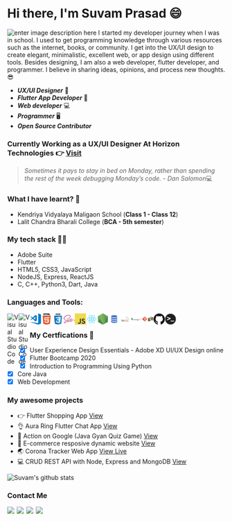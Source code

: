 # Hi there, I'm Suvam Prasad 😄

![enter image description here](https://www.pngitem.com/pimgs/m/14-146671_illustration-showing-data-analysis-ai-data-analytics-illustration.png)
I started my developer journey when I was in school. I used to get programming knowledge through various resources such as the internet, books, or community. I get into the UX/UI design to create elegant, minimalistic, excellent web, or app design using different tools. Besides designing, I am also a web developer, flutter developer, and programmer. I believe in sharing ideas, opinions, and process new thoughts. 😎

- **_UX/UI Designer_** 🎨
- **_Flutter App Developer_** 📱
- **_Web developer_** 💻
- **_Programmer_** 🖥
- **_Open Source Contributor_**

### Currently Working as a UX/UI Designer At Horizon Technologies :point_right: [Visit](https://horizontech.dev/)

> _Sometimes it pays to stay in bed on Monday, rather than spending the rest of the week debugging Monday’s code._ - *Dan Salomon*💻

### What I have learnt? 🏫

- Kendriya Vidyalaya Maligaon School (**Class 1 - Class 12**)
- Lalit Chandra Bharali College (**BCA - 5th semester**)

### My tech stack 👩‍💻

- Adobe Suite
- Flutter
- HTML5, CSS3, JavaScript
- NodeJS, Express, ReactJS
- C, C++, Python3, Dart, Java

### Languages and Tools:

<img align="left" alt="Visual Studio Code" width="26px" src="https://cdn.dribbble.com/users/17559/screenshots/6664357/figma.png" />
<img align="left" alt="Visual Studio Code" width="26px" src="https://img.favpng.com/20/8/4/adobe-creative-cloud-adobe-creative-suite-adobe-systems-logo-computer-software-png-favpng-tXifg3ZDtg59pgn3iETgRWQGs.jpg" />
<img align="left" alt="Visual Studio Code" width="26px" src="https://raw.githubusercontent.com/github/explore/80688e429a7d4ef2fca1e82350fe8e3517d3494d/topics/visual-studio-code/visual-studio-code.png" />
<img align="left" alt="HTML5" width="26px" src="https://raw.githubusercontent.com/github/explore/80688e429a7d4ef2fca1e82350fe8e3517d3494d/topics/html/html.png" />
<img align="left" alt="CSS3" width="26px" src="https://raw.githubusercontent.com/github/explore/80688e429a7d4ef2fca1e82350fe8e3517d3494d/topics/css/css.png" />
<img align="left" alt="Sass" width="26px" src="https://raw.githubusercontent.com/github/explore/80688e429a7d4ef2fca1e82350fe8e3517d3494d/topics/sass/sass.png" />
<img align="left" alt="JavaScript" width="26px" src="https://raw.githubusercontent.com/github/explore/80688e429a7d4ef2fca1e82350fe8e3517d3494d/topics/javascript/javascript.png" />
<img align="left" alt="React" width="26px" src="https://raw.githubusercontent.com/github/explore/80688e429a7d4ef2fca1e82350fe8e3517d3494d/topics/react/react.png" />
<img align="left" alt="Node.js" width="26px" src="https://raw.githubusercontent.com/github/explore/80688e429a7d4ef2fca1e82350fe8e3517d3494d/topics/nodejs/nodejs.png" />
<img align="left" alt="SQL" width="26px" src="https://raw.githubusercontent.com/github/explore/80688e429a7d4ef2fca1e82350fe8e3517d3494d/topics/sql/sql.png" />
<img align="left" alt="MySQL" width="26px" src="https://raw.githubusercontent.com/github/explore/80688e429a7d4ef2fca1e82350fe8e3517d3494d/topics/mysql/mysql.png" />
<img align="left" alt="MongoDB" width="26px" src="https://raw.githubusercontent.com/github/explore/80688e429a7d4ef2fca1e82350fe8e3517d3494d/topics/mongodb/mongodb.png" />
<img align="left" alt="Git" width="26px" src="https://raw.githubusercontent.com/github/explore/80688e429a7d4ef2fca1e82350fe8e3517d3494d/topics/git/git.png" />
<img align="left" alt="GitHub" width="26px" src="https://raw.githubusercontent.com/github/explore/78df643247d429f6cc873026c0622819ad797942/topics/github/github.png" />
<img align="left" alt="HTML5" width="26px" src="https://raw.githubusercontent.com/github/explore/80688e429a7d4ef2fca1e82350fe8e3517d3494d/topics/terminal/terminal.png" />
<br>

### My Certfications 📒

- [x] User Experience Design Essentials - Adobe XD UI/UX Design online
- [x] Flutter Bootcamp 2020
- [x] Introduction to Programming Using Python
- [x] Core Java
- [x] Web Development

### My awesome projects

- :point_right: Flutter Shopping App [View](https://github.com/SuvamPrasd/flutter-shopping-app)
- :ok_hand: Aura Ring Flutter Chat App [View](https://github.com/SuvamPrasd/Aura_Ring_Flutter_Chat_App)
- :metal: Action on Google (Java Gyan Quiz Game) [View](https://assistant.google.com/services/a/uid/000000a3f17898e4?hl=en)
- :call_me_hand: E-commerce resposive dynamic website [View](https://github.com/SuvamPrasd/E-commerce-website)
- :earth_asia: Corona Tracker Web App [View Live](https://suvamprasd.github.io/coronaTracker.github.io/)
- :computer: CRUD REST API with Node, Express and MongoDB [View](https://github.com/SuvamPrasd/Rest-api-mongodb)

![Suvam's github stats](https://github-readme-stats.vercel.app/api?username=SuvamPrasd&show_icons=true&theme=radical)

### Contact Me

[<img align="left" src="https://image.flaticon.com/icons/png/512/61/61109.png" width="22px"/>](https://www.linkedin.com/in/suvamprasad/)
[<img align="left" src="https://image.flaticon.com/icons/png/512/23/23931.png" width="22px"/>](https://twitter.com/suvamprasad2)
[<img  align="left" src="https://camo.githubusercontent.com/0c3ecb4a5cbc3ea14da0229ec9bb61146aa3fdef/68747470733a2f2f662e636c6f75642e6769746875622e636f6d2f6173736574732f343832383631362f313436373835372f38393733346234302d343538392d313165332d386435652d3133306437393831336530302e706e67" width="22px"/>](https://www.behance.net/suvamp)
[<img align="left" src="https://image.flaticon.com/icons/png/512/95/95627.png" width="22px"/>](suvamprasad@gmail.com)
